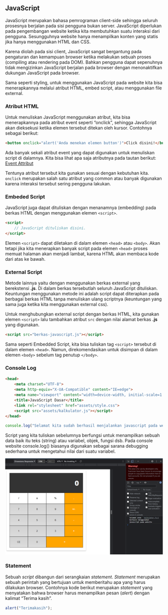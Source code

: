 ## JavaScript

JavaScript merupakan bahasa pemrograman client-side sehingga seluruh prosesnya berjalan pada sisi pengguna bukan server. JavaScript diperlukan pada pengembangan website ketika kita membutuhkan suatu interaksi dari pengguna. Sesungguhnya website hanya menampilkan konten yang statis jika hanya menggunakan HTML dan CSS.

Karena diolah pada sisi client, JavaScript sangat bergantung pada pengaturan dan kemampuan browser ketika melakukan sebuah proses (compiling atau rendering pada DOM). Bahkan pengguna dapat sepenuhnya tidak mengizinkan JavaScript berjalan pada browser dengan menonaktifkan dukungan JavaScript pada browser.

Sama seperti styling, untuk menggunakan JavaScript pada website kita bisa menerapkannya melalui atribut HTML, embed script, atau menggunakan file external.

### Atribut HTML

Untuk menuliskan JavaScript menggunakan atribut, kita bisa menerapkannya pada atribut event seperti “onclick”, sehingga JavaScript akan dieksekusi ketika elemen tersebut ditekan oleh kursor. Contohnya sebagai berikut:

```html
<button onclick="alert('Anda menekan elemen button')">Click disini!</button>
```

Ada banyak sekali atribut event yang dapat digunakan untuk menuliskan script di dalamnya. Kita bisa lihat apa saja atributnya pada tautan berikut: [Event Attribut](https://www.w3schools.com/tags/ref_eventattributes.asp)

Tentunya atribut tersebut kita gunakan sesuai dengan kebutuhan kita. `onclick` merupakan salah satu atribut yang common atau banyak digunakan karena interaksi tersebut sering pengguna lakukan.

### Embeded Script

JavaScript juga dapat dituliskan dengan menanamnya (embedding) pada berkas HTML dengan menggunakan elemen `<script>`.

```html
<script>
    // JavaScript dituliskan disini.
</script>
```

Elemen `<script>` dapat diletakan di dalam elemen `<head>` atau `<body>`. Akan tetapi jika kita menerapkan banyak script pada elemen `<head>` proses memuat halaman akan menjadi lambat, karena HTML akan membaca kode dari atas ke bawah.

### External Script

Metode lainnya yaitu dengan menggunakan berkas external yang berekstensi **.js**. Di dalam berkas tersebutlah seluruh JavaScript dituliskan. Keuntungan menggunakan metode ini adalah script dapat diterapkan pada berbagai berkas HTML tanpa menuliskan ulang scriptnya (keuntungan yang sama juga ketika kita menggunakan external css).

Untuk menghubungkan external script dengan berkas HTML, kita gunakan elemen `<script>` lalu tambahkan atribut `src` dengan nilai alamat berkas **.js** yang digunakan.

```html
<script src="berkas-javascript.js"></script>
```

Sama seperti Embedded Script, kita bisa tuliskan tag `<script>` tersebut di dalam elemen `<head>`. Namun, direkomendasikan untuk disimpan di dalam elemen `<body>` sebelum tag penutup `</body>`.

### Console Log

```html
<head>
    <meta charset="UTF-8">
    <meta http-equiv="X-UA-Compatible" content="IE=edge">
    <meta name="viewport" content="width=device-width, initial-scale=1.0">
    <title>JavaScript Dasar</title>
    <link rel="stylesheet" href="assets/style.css">
    <script src="assets/kalkulator.js"></script>
</head>
```

```javascript
console.log("Selamat kita sudah berhasil menjalankan javascript pada website");
```
Script yang kita tuliskan sebelumnya berfungsi untuk menampilkan sebuah data baik itu teks (string) atau variabel, objek, fungsi dsb. Pada console website  console.log() biasanya digunakan sebagai sarana debugging sederhana untuk mengetahui nilai dari suatu variabel.

![Console Log Dev Tool](sc/image1.png)

### Statement

Sebuah *script* dibangun dari serangkaian *statement*. *Statement* merupakan sebuah perintah yang bertujuan untuk memberitahu apa yang harus dilakukan browser. Contohnya kode berikut merupakan *statement* yang menyatakan bahwa browser harus menampilkan pesan (*alert*) dengan kalimat “Terima kasih”.

```javascript
alert("Terimakasih");
```

